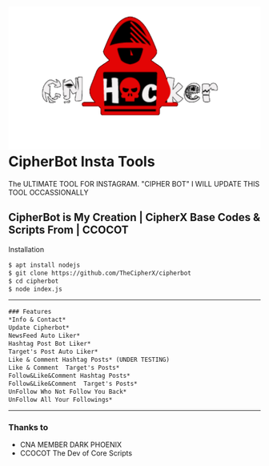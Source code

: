 # ![Image](1586508865612.png) CipherBot Insta Tools

The ULTIMATE TOOL FOR INSTAGRAM. "CIPHER BOT"
 I WILL UPDATE THIS TOOL OCCASSIONALLY

CipherBot is My Creation  | CipherX
Base Codes & Scripts From | CCOCOT
----

Installation

```
$ apt install nodejs
$ git clone https://github.com/TheCipherX/cipherbot
$ cd cipherbot
$ node index.js
```

----
```
### Features
*Info & Contact*
Update Cipherbot*
NewsFeed Auto Liker*
Hashtag Post Bot Liker*
Target's Post Auto Liker*
Like & Comment Hashtag Posts* (UNDER TESTING)
Like & Comment  Target's Posts*
Follow&Like&Comment Hashtag Posts*
Follow&Like&Comment  Target's Posts*
UnFollow Who Not Follow You Back*
UnFollow All Your Followings*
```
----

### Thanks to

* CNA MEMBER DARK PHOENIX 
* CCOCOT The Dev of Core Scripts
